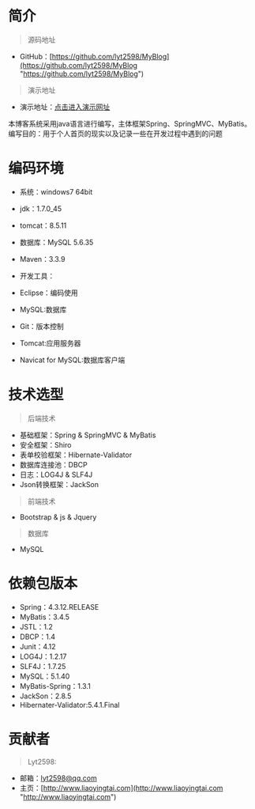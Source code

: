 # 简介

> 源码地址

- GitHub：[https://github.com/lyt2598/MyBlog](https://github.com/lyt2598/MyBlog "https://github.com/lyt2598/MyBlog")

> 演示地址

- 演示地址：[点击进入演示网址](http://www.liaoyingtai.com "http://www.liaoyingtai.com")

本博客系统采用java语言进行编写，主体框架Spring、SpringMVC、MyBatis。
编写目的：用于个人首页的现实以及记录一些在开发过程中遇到的问题

# 编码环境

- 系统：windows7 64bit

- jdk：1.7.0_45

- tomcat：8.5.11

- 数据库：MySQL 5.6.35

- Maven：3.3.9

- 开发工具：

- Eclipse：编码使用
- MySQL:数据库
- Git：版本控制
- Tomcat:应用服务器
- Navicat for MySQL:数据库客户端

# 技术选型

> 后端技术

- 基础框架：Spring & SpringMVC & MyBatis
- 安全框架：Shiro
- 表单校验框架：Hibernate-Validator
- 数据库连接池：DBCP
- 日志：LOG4J & SLF4J
- Json转换框架：JackSon

> 前端技术

- Bootstrap & js & Jquery

> 数据库

- MySQL

# 依赖包版本

- Spring：4.3.12.RELEASE
- MyBatis：3.4.5
- JSTL：1.2
- DBCP：1.4
- Junit：4.12
- LOG4J：1.2.17
- SLF4J：1.7.25
- MySQL：5.1.40
- MyBatis-Spring：1.3.1
- JackSon：2.8.5
- Hibernater-Validator:5.4.1.Final

# 贡献者

> Lyt2598:
- 邮箱：lyt2598@qq.com
- 主页：[http://www.liaoyingtai.com](http://www.liaoyingtai.com "http://www.liaoyingtai.com")
